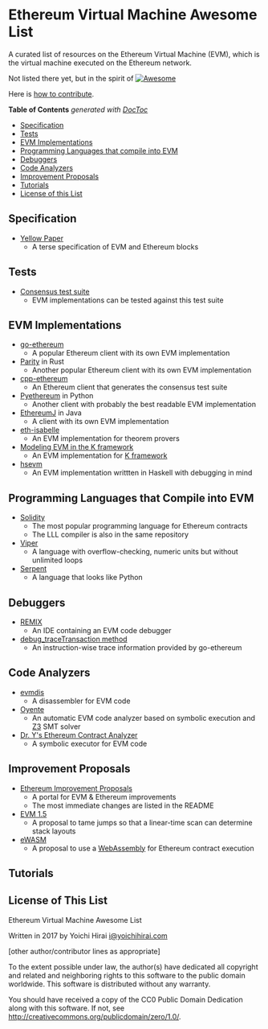 # Ethereum Virtual Machine Awesome List

A curated list of resources on the Ethereum Virtual Machine (EVM), which is the virtual machine executed on the Ethereum network.

Not listed there yet, but in the spirit of [![Awesome](https://cdn.rawgit.com/sindresorhus/awesome/d7305f38d29fed78fa85652e3a63e154dd8e8829/media/badge.svg)](https://github.com/sindresorhus/awesome)

Here is [how to contribute](./contributing.md).

<!-- START doctoc generated TOC please keep comment here to allow auto update -->
<!-- DON'T EDIT THIS SECTION, INSTEAD RE-RUN doctoc TO UPDATE -->
**Table of Contents**  *generated with [DocToc](https://github.com/thlorenz/doctoc)*

- [Specification](#specification)
- [Tests](#tests)
- [EVM Implementations](#evm-implementations)
- [Programming Languages that compile into EVM](#programming-languages-that-compile-into-evm)
- [Debuggers](#debuggers)
- [Code Analyzers](#code-analyzers)
- [Improvement Proposals](#improvement-proposals)
- [Tutorials](#tutorials)
- [License of this List](#license-of-this-list)

<!-- END doctoc generated TOC please keep comment here to allow auto update -->


## Specification

* [Yellow Paper](https://github.com/ethereum/yellowpaper)
    - A terse specification of EVM and Ethereum blocks

## Tests

* [Consensus test suite](https://github.com/ethereum/tests)
    - EVM implementations can be tested against this test suite

## EVM Implementations

* [go-ethereum](https://github.com/ethereum/go-ethereum)
    - A popular Ethereum client with its own EVM implementation
* [Parity](https://github.com/paritytech/parity) in Rust
    - Another popular Ethereum client with its own EVM implementation
* [cpp-ethereum](https://github.com/ethereum/cpp-ethereum)
    - An Ethereum client that generates the consensus test suite
* [Pyethereum](https://github.com/ethereum/pyethereum) in Python
    - Another client with probably the best readable EVM implementation
* [EthereumJ](https://github.com/ethereum/ethereumj) in Java
    - A client with its own EVM implementation
* [eth-isabelle](https://github.com/pirapira/eth-isabelle)
    - An EVM implementation for theorem provers
* [Modeling EVM in the K framework](https://github.com/kframework/evm-semantics)
    - An EVM implementation for [K framework](http://www.kframework.org/index.php/Main_Page)
* [hsevm](https://github.com/dapphub/hsevm)
    - An EVM implementation writtten in Haskell with debugging in mind

## Programming Languages that Compile into EVM

* [Solidity](https://github.com/ethereum/solidity)
    - The most popular programming language for Ethereum contracts
    - The LLL compiler is also in the same repository
* [Viper](https://github.com/ethereum/viper)
    - A language with overflow-checking, numeric units but without unlimited loops
* [Serpent](https://github.com/ethereum/serpent)
    - A language that looks like Python

## Debuggers

* [REMIX](https://github.com/ethereum/remix)
    - An IDE containing an EVM code debugger
* [debug_traceTransaction method](https://github.com/ethereum/go-ethereum/wiki/Management-APIs#debug_tracetransaction)
    - An instruction-wise trace information provided by go-ethereum

## Code Analyzers

* [evmdis](https://github.com/arachnid/evmdis)
    - A disassembler for EVM code
* [Oyente](https://github.com/melonproject/oyente)
    - An automatic EVM code analyzer based on symbolic execution and [Z3](https://github.com/Z3Prover/z3) SMT solver
* [Dr. Y's Ethereum Contract Analyzer](http://dry.yoichihirai.com/)
    - A symbolic executor for EVM code

## Improvement Proposals

* [Ethereum Improvement Proposals](https://github.com/ethereum/EIPs)
    - A portal for EVM & Ethereum improvements
    - The most immediate changes are listed in the README
* [EVM 1.5](https://github.com/ethereum/EIPs/blob/master/EIPS/eip-615.md)
    - A proposal to tame jumps so that a linear-time scan can determine stack layouts
* [eWASM](https://github.com/ewasm)
    - A proposal to use a [WebAssembly](http://webassembly.org/) for Ethereum contract execution

## Tutorials


## License of This List

Ethereum Virtual Machine Awesome List

Written in 2017 by Yoichi Hirai <i@yoichihirai.com>

[other author/contributor lines as appropriate]

To the extent possible under law, the author(s) have dedicated all copyright and related and neighboring rights to this software to the public domain worldwide. This software is distributed without any warranty.

You should have received a copy of the CC0 Public Domain Dedication along with this software. If not, see <http://creativecommons.org/publicdomain/zero/1.0/>.
